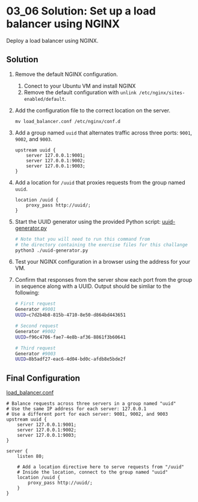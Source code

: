 # 03_06 Solution: Set up a load balancer using NGINX

Deploy a load balancer using NGINX.

## Solution

1. Remove the default NGINX configuration.
    1. Conect to your Ubuntu VM and install NGINX
    1. Remove the default configuration with `unlink /etc/nginx/sites-enabled/default`.
1. Add the configuration file to the correct location on the server.

    ```
    mv load_balancer.conf /etc/nginx/conf.d
    ```

1. Add a group named `uuid` that alternates traffic across three ports: `9001`, `9002`, and `9003`.

    ```NGINX
    upstream uuid {
        server 127.0.0.1:9001;
        server 127.0.0.1:9002;
        server 127.0.0.1:9003;
    }
    ```

1. Add a location for `/uuid` that proxies requests from the group named `uuid`.

    ```NGINX
    location /uuid {
        proxy_pass http://uuid/;
    }
    ```

1. Start the UUID generator using the provided Python script: [uuid-generator.py](./uuid-generator.py)

    ```Bash
    # Note that you will need to run this command from
    # the directory containing the exercise files for this challange
    python3 ./uuid-generator.py
    ```

1. Test your NGINX configuration in a browser using the address for your VM.
1. Confirm that responses from the server show each port from the group in sequence along with a UUID.  Output should be simliar to the following:

    ```Bash
    # First request
    Generator #9001
    UUID=c7d2b4b8-815b-4710-8e50-d864bd443651

    # Second request
    Generator #9002
    UUID=f96c4706-fae7-4e8b-af36-8861f3b60641

    # Third request
    Generator #9003
    UUID=8b5adf27-eac6-4d04-bd0c-afdb8e5bde2f
    ```

## Final Configuration

[load_balancer.conf](./load_balancer.conf)

```NGINX
# Balance requests across three servers in a group named "uuid"
# Use the same IP address for each server: 127.0.0.1
# Use a different port for each server: 9001, 9002, and 9003
upstream uuid {
    server 127.0.0.1:9001;
    server 127.0.0.1:9002;
    server 127.0.0.1:9003;
}

server {
    listen 80;

    # Add a location directive here to serve requests from "/uuid"
    # Inside the location, connect to the group named "uuid"
    location /uuid {
        proxy_pass http://uuid/;
    }
}
```
